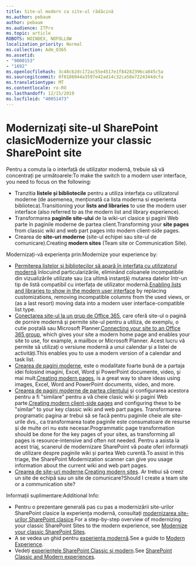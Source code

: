 ```yaml
---
title: Site-ul modern ca site-ul rădăcină
ms.author: pebaum
author: pebaum
ms.audience: ITPro
ms.topic: article
ROBOTS: NOINDEX, NOFOLLOW
localization_priority: Normal
ms.collection: Adm_O365
ms.assetid:
- "9000153"
- "1692"
ms.openlocfilehash: 3c48cb2dc172ac55e4517e1f84282396ca845c5a
ms.sourcegitcommit: 0f0186044a3597e42ad14c32ca58e7224344dcfa
ms.translationtype: MT
ms.contentlocale: ro-RO
ms.lasthandoff: 12/15/2019
ms.locfileid: "40051473"
---
```

# <a name="modernize-your-classic-sharepoint-site"></a><span data-ttu-id="913ac-102">Modernizați site-ul SharePoint clasic</span><span class="sxs-lookup"><span data-stu-id="913ac-102">Modernize your classic SharePoint site</span></span>

<span data-ttu-id="913ac-103">Pentru a comuta la o interfață de utilizator modernă, trebuie să vă concentrați pe următoarele:</span><span class="sxs-lookup"><span data-stu-id="913ac-103">To make the switch to a modern user interface, you need to focus on the following:</span></span>

- <span data-ttu-id="913ac-104">Tranzitia **listele și bibliotecile** pentru a utiliza interfața cu utilizatorul moderne (de asemenea, menționată ca lista moderna si experienta biblioteca).</span><span class="sxs-lookup"><span data-stu-id="913ac-104">Transitioning your **lists and libraries** to use the modern user interface (also referred to as the modern list and library experience).</span></span>
- <span data-ttu-id="913ac-105">Transformarea **paginile site-ului** de la wiki-uri clasice și pagini Web parte în paginile moderne de partea client.</span><span class="sxs-lookup"><span data-stu-id="913ac-105">Transforming your **site pages** from classic wiki and web part pages into modern client-side pages.</span></span>
- <span data-ttu-id="913ac-106">Crearea de **site-uri moderne** (site-ul echipei sau site-ul de comunicare).</span><span class="sxs-lookup"><span data-stu-id="913ac-106">Creating **modern sites** (Team site or Communication Site).</span></span>

<span data-ttu-id="913ac-107">Modernizați-vă experiența prin:</span><span class="sxs-lookup"><span data-stu-id="913ac-107">Modernize your experience by:</span></span>
- <span data-ttu-id="913ac-108">[Permiterea listelor și bibliotecilor să apară în interfața cu utilizatorul modernă](https://docs.microsoft.com/sharepoint/dev/transform/modernize-userinterface-lists-and-libraries) înlocuind particularizările, eliminând coloanele incompatibile din vizualizările utilizate sau (ca ultimă instanță) mutarea datelor într-un tip de listă compatibil cu interfața de utilizator modernă.</span><span class="sxs-lookup"><span data-stu-id="913ac-108">[Enabling lists and libraries to show in the modern user interface](https://docs.microsoft.com/sharepoint/dev/transform/modernize-userinterface-lists-and-libraries) by replacing customizations, removing incompatible columns from the used views, or (as a last resort) moving data into a modern user interface-compatible list type.</span></span>
- <span data-ttu-id="913ac-109">[Conectarea site-ul la un grup de Office 365](https://docs.microsoft.com/sharepoint/dev/transform/modernize-connect-to-office365-group), care oferă site-ul o pagină de pornire modernă și permite site-ul pentru a utiliza, de exemplu, o cutie poștală sau Microsoft Planner.</span><span class="sxs-lookup"><span data-stu-id="913ac-109">[Connecting your site to an Office 365 group](https://docs.microsoft.com/sharepoint/dev/transform/modernize-connect-to-office365-group), which gives your site a modern home page and enables your site to use, for example, a mailbox or Microsoft Planner.</span></span> <span data-ttu-id="913ac-110">Acest lucru vă permite să utilizați o versiune modernă a unui calendar și a listei de activități.</span><span class="sxs-lookup"><span data-stu-id="913ac-110">This enables you to use a modern version of a calendar and task list.</span></span>
- <span data-ttu-id="913ac-111">[Crearea de pagini moderne](https://support.office.com/article/create-and-use-modern-pages-on-a-sharepoint-site-b3d46deb-27a6-4b1e-87b8-df851e503dec), este o modalitate foarte bună de a partaja idei folosind imagini, Excel, Word și PowerPoint documente, video, și mai mult.</span><span class="sxs-lookup"><span data-stu-id="913ac-111">[Creating modern pages](https://support.office.com/article/create-and-use-modern-pages-on-a-sharepoint-site-b3d46deb-27a6-4b1e-87b8-df851e503dec), is a great way to share ideas using images, Excel, Word and PowerPoint documents, video, and more.</span></span>
- <span data-ttu-id="913ac-112">[Crearea de pagini moderne de partea clientului](https://docs.microsoft.com/sharepoint/dev/transform/modernize-userinterface-site-pages) și configurarea acestora pentru a fi "similare" pentru a vă cheie clasic wiki și pagini Web parte.</span><span class="sxs-lookup"><span data-stu-id="913ac-112">[Creating modern client-side pages](https://docs.microsoft.com/sharepoint/dev/transform/modernize-userinterface-site-pages) and configuring these to be "similar" to your key classic wiki and web part pages.</span></span> <span data-ttu-id="913ac-113">Transformarea programatic pagina ar trebui să se facă pentru paginile cheie ale site-urile dvs., ca transformarea toate paginile este consumatoare de resurse și de multe ori nu este necesar.</span><span class="sxs-lookup"><span data-stu-id="913ac-113">Programmatic page transformation should be done for the key pages of your sites, as transforming all pages is resource-intensive and often not needed.</span></span> <span data-ttu-id="913ac-114">Pentru a asista la acest triaj, scanerul de modernizare SharePoint vă poate oferi informații de utilizare despre paginile wiki și partea Web curentă.</span><span class="sxs-lookup"><span data-stu-id="913ac-114">To assist in this triage, the SharePoint Modernization scanner can give you usage information about the current wiki and web part pages.</span></span>
- <span data-ttu-id="913ac-115">[Crearea de site-uri moderne](https://support.office.com/article/create-a-team-site-in-sharepoint-ef10c1e7-15f3-42a3-98aa-b5972711777d).</span><span class="sxs-lookup"><span data-stu-id="913ac-115">[Creating modern sites](https://support.office.com/article/create-a-team-site-in-sharepoint-ef10c1e7-15f3-42a3-98aa-b5972711777d).</span></span> <span data-ttu-id="913ac-116">Ar trebui să creez un site de echipă sau un site de comunicare?</span><span class="sxs-lookup"><span data-stu-id="913ac-116">Should I create a team site or a communication site?</span></span>

<span data-ttu-id="913ac-117">Informații suplimentare:</span><span class="sxs-lookup"><span data-stu-id="913ac-117">Additional Info:</span></span> 
- <span data-ttu-id="913ac-118">Pentru o prezentare generală pas cu pas a modernizării site-urilor SharePoint clasice la experiența modernă, consultați [modernizarea site-urilor SharePoint clasice](https://docs.microsoft.com/sharepoint/dev/transform/modernize-classic-sites).</span><span class="sxs-lookup"><span data-stu-id="913ac-118">For a step-by-step overview of modernizing your classic SharePoint Sites to the modern experience, see [Modernize your classic SharePoint Sites](https://docs.microsoft.com/sharepoint/dev/transform/modernize-classic-sites).</span></span>
- <span data-ttu-id="913ac-119">A se vedea un ghid pentru [experiența modernă](https://docs.microsoft.com/sharepoint/guide-to-sharepoint-modern-experience).</span><span class="sxs-lookup"><span data-stu-id="913ac-119">See a guide to [Modern Experience](https://docs.microsoft.com/sharepoint/guide-to-sharepoint-modern-experience).</span></span>
- <span data-ttu-id="913ac-120">Vedeți [experiențele SharePoint Classic și modern](https://support.office.com/article/sharepoint-classic-and-modern-experiences-5725c103-505d-4a6e-9350-300d3ec7d73f).</span><span class="sxs-lookup"><span data-stu-id="913ac-120">See [SharePoint Classic and Modern experiences](https://support.office.com/article/sharepoint-classic-and-modern-experiences-5725c103-505d-4a6e-9350-300d3ec7d73f).</span></span> 




